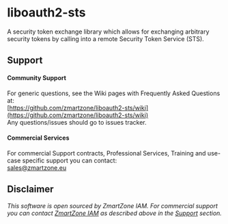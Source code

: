# liboauth2-sts
A security token exchange library which allows for exchanging arbitrary security tokens by calling into a remote Security Token Service (STS).

## Support

#### Community Support
For generic questions, see the Wiki pages with Frequently Asked Questions at:  
  [https://github.com/zmartzone/liboauth2-sts/wiki](https://github.com/zmartzone/liboauth2-sts/wiki)  
Any questions/issues should go to issues tracker.

#### Commercial Services
For commercial Support contracts, Professional Services, Training and use-case specific support you can contact:  
  [sales@zmartzone.eu](mailto:sales@zmartzone.eu)  


Disclaimer
----------
*This software is open sourced by ZmartZone IAM. For commercial support
you can contact [ZmartZone IAM](https://www.zmartzone.eu) as described above in the [Support](#support) section.*
